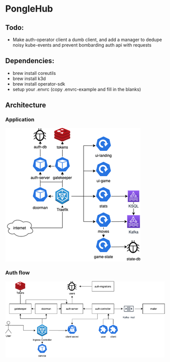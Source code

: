 # PongleHub

## Todo:

- Make auth-operator client a dumb client, and add a manager to dedupe noisy kube-events and prevent bombarding auth api with requests

## Dependencies:

- brew install coreutils
- brew install k3d
- brew install operator-sdk
- setup your .envrc (copy .envrc-example and fill in the blanks)

## Architecture

### Application

![](docs/pongle-architecture.png)

### Auth flow

![](docs/pongle-auth.png)
